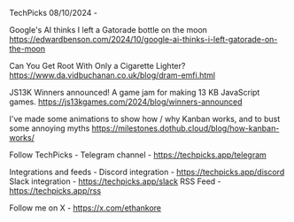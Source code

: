 TechPicks 08/10/2024 -

Google's AI thinks I left a Gatorade bottle on the moon
https://edwardbenson.com/2024/10/google-ai-thinks-i-left-gatorade-on-the-moon

Can You Get Root With Only a Cigarette Lighter?
https://www.da.vidbuchanan.co.uk/blog/dram-emfi.html

JS13K Winners announced! A game jam for making 13 KB JavaScript games.
https://js13kgames.com/2024/blog/winners-announced

I've made some animations to show how / why Kanban works, and to bust some annoying myths
https://milestones.dothub.cloud/blog/how-kanban-works/

Follow TechPicks -
Telegram channel - https://techpicks.app/telegram

Integrations and feeds -
Discord integration - https://techpicks.app/discord
Slack integration - https://techpicks.app/slack
RSS Feed - https://techpicks.app/rss

Follow me on X - https://x.com/ethankore